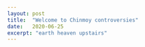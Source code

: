 ```yaml
---
layout: post
title:  "Welcome to Chinmoy controversies"
date:   2020-06-25
excerpt: "earth heaven upstairs"
---
```

